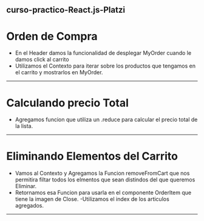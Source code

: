 ## curso-practico-React.js-Platzi

# Orden de Compra
- En el Header damos la funcionalidad de desplegar MyOrder cuando le damos click al carrito
- Utilizamos el Contexto para iterar sobre los productos que tengamos en el carrito y mostrarlos en MyOrder.

---------

# Calculando precio Total
- Agregamos funcion que utiliza un .reduce para calcular el precio total de la lista.

-----------

# Eliminando Elementos del Carrito
- Vamos al Contexto y Agregamos la Funcion removeFromCart que nos permitira filtar todos los elmentos que sean distindos del que queremos Eliminar.
- Retornamos esa Funcion para usarla en el componente OrderItem que tiene la imagen de Close.
-Utilizamos el index de los articulos agregados.

--------
